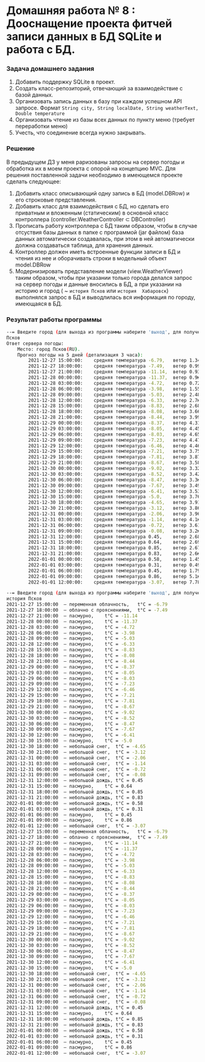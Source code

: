 # Домашняя работа № 8 : Дооснащение проекта фитчей записи данных в БД SQLite и работа с БД.

### Задача домашнего задания
1. Добавить поддержку SQLite в проект.
2. Создать класс-репозиторий, отвечающий за взаимодействие с базой данных.
3. Организовать запись данных в базу при каждом успешном API запросе. Формат `String city, String localDate, String weatherText, Double temperature`
4. Организовать чтение из базы всех данных по пункту меню (требует переработки меню)
5. Учесть, что соединение всегда нужно закрывать.

### Решение
В предыдущем ДЗ у меня раризованы запросы на сервер погоды и обработка их в моем проекта с опорой на концепцию MVC. 
Для решения поставленной задачи необходимо в имеющемся проекте сделать следующее:
1. Добавить класс описывающий одну запись в БД (model.DBRow) и его строковые представления.
2. Добавить класс для взаимодействия с БД, но сделать его приватным и вложенным (статическим) в основной класс 
   контроллера 
   (controller.WeatherController ⊂ DBController)
3. Прописать работу контроллера с БД таким образом, чтобы в случае отсуствия базы данных в папке с программой (jar 
   файлом) база данных автоматически создавалась, при этом в ней автоматически должна создаваться таблица, для 
   хранения данных.
4. Контроллер должен иметь встроенные функции записи в БД и чтения из нее и оборачивать строки в модельный объект model.DBRow
5. Модернизировать представление модели (view.WeatherViewer) таким образом, чтобы при указании только города делался 
   запрос на сервер погоды и данные вносились в БД, а при указании на историю и город ( ~ `история Псков` или `история 
   Хабаровск`) выполнялся запрос в БД и выводлилась вся информация по городу, имеющаяся в БД.

### Результат работы программы
```bash
--= Введите город (для выхода из программы наберите 'выход', для получения истории 'история <город>') =--
Псков
Ответ сервера погоды:
	Место: город Псков(RU).
	Прогноз погоды на 5 дней (детализация 3 часа):
		2021-12-27 15:00:00: 	средняя температура -6.79,	 ветер 1.34м/с,	 состояние - "переменная облачность",
		2021-12-27 18:00:00: 	средняя температура -7.49,	 ветер 0.99м/с,	 состояние - "облачно с прояснениями",
		2021-12-27 21:00:00: 	средняя температура -11.14,	 ветер 0.93м/с,	 состояние - "пасмурно",
		2021-12-28 00:00:00: 	средняя температура -11.37,	 ветер 0.9м/с,	 состояние - "пасмурно",
		2021-12-28 03:00:00: 	средняя температура -4.72,	 ветер 0.72м/с,	 состояние - "пасмурно",
		2021-12-28 06:00:00: 	средняя температура -3.98,	 ветер 1.55м/с,	 состояние - "пасмурно",
		2021-12-28 09:00:00: 	средняя температура -5.03,	 ветер 2.48м/с,	 состояние - "пасмурно",
		2021-12-28 12:00:00: 	средняя температура -6.33,	 ветер 2.7м/с,	 состояние - "пасмурно",
		2021-12-28 15:00:00: 	средняя температура -8.83,	 ветер 2.68м/с,	 состояние - "пасмурно",
		2021-12-28 18:00:00: 	средняя температура -8.08,	 ветер 3.66м/с,	 состояние - "пасмурно",
		2021-12-28 21:00:00: 	средняя температура -8.44,	 ветер 3.99м/с,	 состояние - "пасмурно",
		2021-12-29 00:00:00: 	средняя температура -8.37,	 ветер 4.31м/с,	 состояние - "пасмурно",
		2021-12-29 03:00:00: 	средняя температура -8.05,	 ветер 4.45м/с,	 состояние - "пасмурно",
		2021-12-29 06:00:00: 	средняя температура -8.03,	 ветер 4.65м/с,	 состояние - "пасмурно",
		2021-12-29 09:00:00: 	средняя температура -7.23,	 ветер 4.47м/с,	 состояние - "пасмурно",
		2021-12-29 12:00:00: 	средняя температура -6.46,	 ветер 4.46м/с,	 состояние - "пасмурно",
		2021-12-29 15:00:00: 	средняя температура -7.21,	 ветер 3.75м/с,	 состояние - "пасмурно",
		2021-12-29 18:00:00: 	средняя температура -7.81,	 ветер 3.87м/с,	 состояние - "пасмурно",
		2021-12-29 21:00:00: 	средняя температура -8.67,	 ветер 3.58м/с,	 состояние - "пасмурно",
		2021-12-30 00:00:00: 	средняя температура -9.02,	 ветер 3.32м/с,	 состояние - "пасмурно",
		2021-12-30 03:00:00: 	средняя температура -8.52,	 ветер 3.42м/с,	 состояние - "пасмурно",
		2021-12-30 06:00:00: 	средняя температура -8.47,	 ветер 3.3м/с,	 состояние - "пасмурно",
		2021-12-30 09:00:00: 	средняя температура -7.67,	 ветер 3.49м/с,	 состояние - "пасмурно",
		2021-12-30 12:00:00: 	средняя температура -6.41,	 ветер 3.53м/с,	 состояние - "пасмурно",
		2021-12-30 15:00:00: 	средняя температура -5.0,	 ветер 3.76м/с,	 состояние - "пасмурно",
		2021-12-30 18:00:00: 	средняя температура -4.65,	 ветер 3.91м/с,	 состояние - "небольшой снег",
		2021-12-30 21:00:00: 	средняя температура -3.12,	 ветер 3.86м/с,	 состояние - "небольшой снег",
		2021-12-31 00:00:00: 	средняя температура -2.06,	 ветер 3.96м/с,	 состояние - "небольшой снег",
		2021-12-31 03:00:00: 	средняя температура -1.14,	 ветер 4.1м/с,	 состояние - "небольшой снег",
		2021-12-31 06:00:00: 	средняя температура -0.72,	 ветер 3.61м/с,	 состояние - "небольшой снег",
		2021-12-31 09:00:00: 	средняя температура -0.08,	 ветер 3.2м/с,	 состояние - "небольшой снег",
		2021-12-31 12:00:00: 	средняя температура 0.45,	 ветер 2.68м/с,	 состояние - "небольшой дождь",
		2021-12-31 15:00:00: 	средняя температура 0.64,	 ветер 2.69м/с,	 состояние - "пасмурно",
		2021-12-31 18:00:00: 	средняя температура 0.85,	 ветер 2.67м/с,	 состояние - "небольшой дождь",
		2021-12-31 21:00:00: 	средняя температура 0.83,	 ветер 2.6м/с,	 состояние - "небольшой дождь",
		2022-01-01 00:00:00: 	средняя температура 0.58,	 ветер 1.45м/с,	 состояние - "небольшой дождь",
		2022-01-01 03:00:00: 	средняя температура 0.31,	 ветер 0.49м/с,	 состояние - "небольшой дождь",
		2022-01-01 06:00:00: 	средняя температура 0.45,	 ветер 1.79м/с,	 состояние - "пасмурно",
		2022-01-01 09:00:00: 	средняя температура 0.86,	 ветер 5.1м/с,	 состояние - "пасмурно",
		2022-01-01 12:00:00: 	средняя температура -3.07,	 ветер 7.78м/с,	 состояние - "небольшой снег"

--= Введите город (для выхода из программы наберите 'выход', для получения истории 'история <город>') =--
история Псков
2021-12-27 15:00:00	 — переменная облачность,	t°C = -6.79
2021-12-27 18:00:00	 — облачно с прояснениями,	t°C = -7.49
2021-12-27 21:00:00	 — пасмурно,	t°C = -11.14
2021-12-28 00:00:00	 — пасмурно,	t°C = -11.37
2021-12-28 03:00:00	 — пасмурно,	t°C = -4.72
2021-12-28 06:00:00	 — пасмурно,	t°C = -3.98
2021-12-28 09:00:00	 — пасмурно,	t°C = -5.03
2021-12-28 12:00:00	 — пасмурно,	t°C = -6.33
2021-12-28 15:00:00	 — пасмурно,	t°C = -8.83
2021-12-28 18:00:00	 — пасмурно,	t°C = -8.08
2021-12-28 21:00:00	 — пасмурно,	t°C = -8.44
2021-12-29 00:00:00	 — пасмурно,	t°C = -8.37
2021-12-29 03:00:00	 — пасмурно,	t°C = -8.05
2021-12-29 06:00:00	 — пасмурно,	t°C = -8.03
2021-12-29 09:00:00	 — пасмурно,	t°C = -7.23
2021-12-29 12:00:00	 — пасмурно,	t°C = -6.46
2021-12-29 15:00:00	 — пасмурно,	t°C = -7.21
2021-12-29 18:00:00	 — пасмурно,	t°C = -7.81
2021-12-29 21:00:00	 — пасмурно,	t°C = -8.67
2021-12-30 00:00:00	 — пасмурно,	t°C = -9.02
2021-12-30 03:00:00	 — пасмурно,	t°C = -8.52
2021-12-30 06:00:00	 — пасмурно,	t°C = -8.47
2021-12-30 09:00:00	 — пасмурно,	t°C = -7.67
2021-12-30 12:00:00	 — пасмурно,	t°C = -6.41
2021-12-30 15:00:00	 — пасмурно,	t°C = -5.0
2021-12-30 18:00:00	 — небольшой снег,	t°C = -4.65
2021-12-30 21:00:00	 — небольшой снег,	t°C = -3.12
2021-12-31 00:00:00	 — небольшой снег,	t°C = -2.06
2021-12-31 03:00:00	 — небольшой снег,	t°C = -1.14
2021-12-31 06:00:00	 — небольшой снег,	t°C = -0.72
2021-12-31 09:00:00	 — небольшой снег,	t°C = -0.08
2021-12-31 12:00:00	 — небольшой дождь,	t°C = 0.45
2021-12-31 15:00:00	 — пасмурно,	t°C = 0.64
2021-12-31 18:00:00	 — небольшой дождь,	t°C = 0.85
2021-12-31 21:00:00	 — небольшой дождь,	t°C = 0.83
2022-01-01 00:00:00	 — небольшой дождь,	t°C = 0.58
2022-01-01 03:00:00	 — небольшой дождь,	t°C = 0.31
2022-01-01 06:00:00	 — пасмурно,	t°C = 0.45
2022-01-01 09:00:00	 — пасмурно,	t°C = 0.86
2022-01-01 12:00:00	 — небольшой снег,	t°C = -3.07
2021-12-27 15:00:00	 — переменная облачность,	t°C = -6.79
2021-12-27 18:00:00	 — облачно с прояснениями,	t°C = -7.49
2021-12-27 21:00:00	 — пасмурно,	t°C = -11.14
2021-12-28 00:00:00	 — пасмурно,	t°C = -11.37
2021-12-28 03:00:00	 — пасмурно,	t°C = -4.72
2021-12-28 06:00:00	 — пасмурно,	t°C = -3.98
2021-12-28 09:00:00	 — пасмурно,	t°C = -5.03
2021-12-28 12:00:00	 — пасмурно,	t°C = -6.33
2021-12-28 15:00:00	 — пасмурно,	t°C = -8.83
2021-12-28 18:00:00	 — пасмурно,	t°C = -8.08
2021-12-28 21:00:00	 — пасмурно,	t°C = -8.44
2021-12-29 00:00:00	 — пасмурно,	t°C = -8.37
2021-12-29 03:00:00	 — пасмурно,	t°C = -8.05
2021-12-29 06:00:00	 — пасмурно,	t°C = -8.03
2021-12-29 09:00:00	 — пасмурно,	t°C = -7.23
2021-12-29 12:00:00	 — пасмурно,	t°C = -6.46
2021-12-29 15:00:00	 — пасмурно,	t°C = -7.21
2021-12-29 18:00:00	 — пасмурно,	t°C = -7.81
2021-12-29 21:00:00	 — пасмурно,	t°C = -8.67
2021-12-30 00:00:00	 — пасмурно,	t°C = -9.02
2021-12-30 03:00:00	 — пасмурно,	t°C = -8.52
2021-12-30 06:00:00	 — пасмурно,	t°C = -8.47
2021-12-30 09:00:00	 — пасмурно,	t°C = -7.67
2021-12-30 12:00:00	 — пасмурно,	t°C = -6.41
2021-12-30 15:00:00	 — пасмурно,	t°C = -5.0
2021-12-30 18:00:00	 — небольшой снег,	t°C = -4.65
2021-12-30 21:00:00	 — небольшой снег,	t°C = -3.12
2021-12-31 00:00:00	 — небольшой снег,	t°C = -2.06
2021-12-31 03:00:00	 — небольшой снег,	t°C = -1.14
2021-12-31 06:00:00	 — небольшой снег,	t°C = -0.72
2021-12-31 09:00:00	 — небольшой снег,	t°C = -0.08
2021-12-31 12:00:00	 — небольшой дождь,	t°C = 0.45
2021-12-31 15:00:00	 — пасмурно,	t°C = 0.64
2021-12-31 18:00:00	 — небольшой дождь,	t°C = 0.85
2021-12-31 21:00:00	 — небольшой дождь,	t°C = 0.83
2022-01-01 00:00:00	 — небольшой дождь,	t°C = 0.58
2022-01-01 03:00:00	 — небольшой дождь,	t°C = 0.31
2022-01-01 06:00:00	 — пасмурно,	t°C = 0.45
2022-01-01 09:00:00	 — пасмурно,	t°C = 0.86
2022-01-01 12:00:00	 — небольшой снег,	t°C = -3.07

```